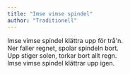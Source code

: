 ```yaml
---
title: "Imse vimse spindel"
author: "Traditionell"
---
```


Imse vimse spindel klättra upp för trå'n.  
Ner faller regnet, spolar spindeln bort.  
Upp stiger solen, torkar bort allt regn.  
Imse vimse spindel klättrar upp igen.
